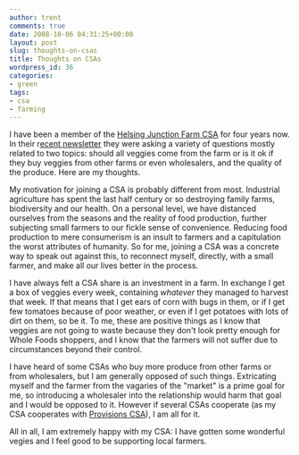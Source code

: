 ```yaml
---
author: trent
comments: true
date: 2008-10-06 04:31:25+00:00
layout: post
slug: thoughts-on-csas
title: Thoughts on CSAs
wordpress_id: 36
categories:
- green
tags:
- csa
- farming
---
```


I have been a member of the [Helsing Junction Farm CSA](http://www.helsingfarmcsa.com/) for four years now.  In their r[ecent newsletter](http://www.helsingfarmcsa.com/newsletter/index.php?listid=1&id=36&type=html) they were asking a variety of questions mostly related to two topics: should all veggies come from the farm or is it ok if they buy veggies from other farms or even wholesalers, and the quality of the produce.   Here are my thoughts.

My motivation for joining a CSA is probably different from most.  Industrial agriculture has spent the last half century or so destroying family farms, biodiversity and our health.  On a personal level, we have distanced ourselves from the seasons and the reality of food production, further subjecting small farmers to our fickle sense of convenience.  Reducing food production to mere consumerism is an insult to farmers and a capitulation the worst attributes of humanity.  So for me, joining a CSA was a concrete way to speak out against this, to reconnect myself, directly, with a small farmer, and make all our lives better in the process.

I have always felt a CSA share is an investment in a farm.  In exchange I get a box of veggies every week, containing _whatever_ they managed to harvest that week.  If that means that I get ears of corn with bugs in them, or if I get few tomatoes because of poor weather, or even if I get potatoes with lots of dirt on them, so be it.  To me, these are positive things as I know that veggies are not going to waste because they don't look pretty enough for Whole Foods shoppers, and I know that the farmers will not suffer due to circumstances beyond their control.

I have heard of some CSAs who buy more produce from other farms or from wholesalers, but I am generally opposed of such things.  Extricating myself and the farmer from the vagaries of the "market" is a prime goal for me, so introducing a wholesaler into the relationship would harm that goal and I would be opposed to it.   However if several CSAs cooperate (as my CSA cooperates with [Provisions CSA](http://www.promushrooms.com/)), I am all for it.

All in all, I am extremely happy with my CSA:  I have gotten some wonderful vegies and I feel good to be supporting local farmers.
